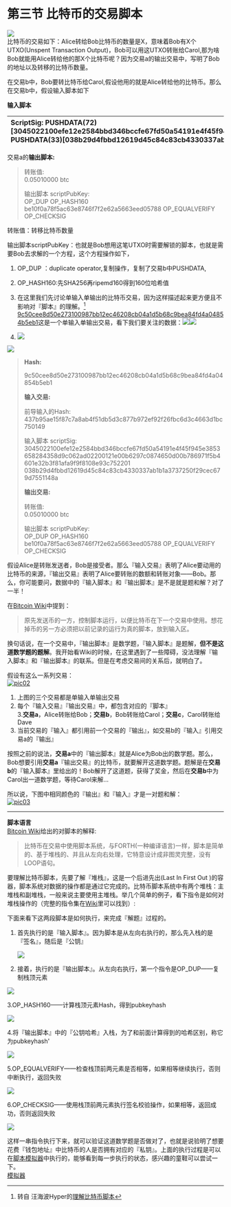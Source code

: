# 第三节 比特币的交易脚本

![](/区块链/比特币的交易脚本/import1.png)  
比特币的交易如下：Alice转给Bob比特币的数量是X，意味着Bob有X个UTXO\(Unspent Transaction Output\)，Bob可以用这UTXO转账给Carol,那为啥Bob就能用Alice转给他的那X个比特币呢？因为交易a的输出交易中，写明了Bob的地址以及转移的比特币数量。

在交易b中，Bob要转比特币给Carol,假设他用的就是Alice转给他的比特币。那么在交易b中，假设输入脚本如下

**输入脚本**

| ScriptSig: PUSHDATA\(72\)\[3045022100efe12e2584bbd346bccfe67fd50a54191e4f45f945e3853658284358d9c062ad02200121e00b6297c0874650d00b786971f5b4601e32b3f81afa9f9f8108e93c752201\] PUSHDATA\(33\)\[038b29d4fbbd12619d45c84c83cb4330337ab1b1a3737250f29cec679d7551148a\] |
| :--- |


交易a的**输出脚本:**

> 转账值:  
> 0.05010000 btc
>
> 输出脚本 scriptPubKey:  
> OP\_DUP OP\_HASH160 be10f0a78f5ac63e8746f7f2e62a5663eed05788 OP\_EQUALVERIFY OP\_CHECKSIG

转账值：转移比特币数量

输出脚本scriptPubKey：也就是Bob想用这笔UTXO时需要解锁的脚本，也就是需要Bob去求解的一个方程，这个方程操作如下，

1. OP\_DUP ：duplicate operator,复制操作，复制了交易b中PUSHDATA,
2. OP\_HASH160:先SHA256再ripemd160得到160位哈希值

3. 在这里我们先讨论单输入单输出的比特币交易，因为这样描述起来更方便且不影响对『脚本』的理解。[^1]  
   [9c50cee8d50e273100987bb12ec46208cb04a1d5b68c9bea84fd4a04854b5eb1](https://blockchain.info/zh-cn/tx/9c50cee8d50e273100987bb12ec46208cb04a1d5b68c9bea84fd4a04854b5eb1)这是一个单输入单输出交易，看下我们要关注的数据：![](/assets/import4-3-0.png)![](/assets/import4-3-2.png)

4. ![](/assets/import4-3-2.png)

![](/assets/import4-3-3.png)

> **Hash:**
>
> 9c50cee8d50e273100987bb12ec46208cb04a1d5b68c9bea84fd4a04854b5eb1
>
> **输入交易:**
>
> 前导输入的Hash:  
> 437b95ae15f87c7a8ab4f51db5d3c877b972ef92f26fbc6d3c4663d1bc750149
>
> 输入脚本 scriptSig:  
> 3045022100efe12e2584bbd346bccfe67fd50a54191e4f45f945e3853658284358d9c062ad02200121e00b6297c0874650d00b786971f5b4601e32b3f81afa9f9f8108e93c752201  
> 038b29d4fbbd12619d45c84c83cb4330337ab1b1a3737250f29cec679d7551148a
>
> **输出交易:**
>
> 转账值:  
> 0.05010000 btc
>
> 输出脚本 scriptPubKey:  
> OP\_DUP OP\_HASH160 be10f0a78f5ac63e8746f7f2e62a5663eed05788 OP\_EQUALVERIFY OP\_CHECKSIG

假设Alice是转账发送者，Bob是接受者。那么『输入交易』表明了Alice要动用的比特币的来源，『输出交易』表明了Alice要转账的数额和转账对象——Bob。那么，你可能要问，数据中的『输入脚本』和『输出脚本』是不是就是题和解？对了一半！

在[Bitcoin Wiki](http://www.8btc.com/bitcoin_scripts)中提到：

> 原先发送币的一方，控制脚本运行，以便比特币在下一个交易中使用。想花掉币的另一方必须把以前记录的运行为真的脚本，放到输入区。

换句话说，在一个交易中，『输出脚本』是数学题，『输入脚本』是题解，**但不是这道数学题的题解**。我开始看Wiki的时候，在这里遇到了一些障碍，没法理解『输入脚本』和『输出脚本』的联系。但是在考虑交易间的关系后，就明白了。

假设有这么一系列交易：  
[![](http://cdn.8btc.com/wp-content/uploads/2014/12/pic02.png "pic02")](http://cdn.8btc.com/wp-content/uploads/2014/12/pic02.png)  
1. 上图的三个交易都是单输入单输出交易  
2. 每个『输入交易』『输出交易』中，都包含对应的『脚本』  
3.**交易a**，Alice转账给Bob；**交易b**，Bob转账给Carol；**交易c**，Carol转账给Dave  
4. 当前交易的『输入』都引用前一个交易的『输出』，如交易b的『输入』引用交易a的『输出』

按照之前的说法，**交易a**中的『输出脚本』就是Alice为Bob出的数学题。那么，Bob想要引用**交易a**『输出交易』的比特币，就要解开这道数学题。题解是在**交易b**的『输入脚本』里给出的！Bob解开了这道题，获得了奖金，然后在**交易b**中为Carol出一道数学题，等待Carol来解…

所以说，下图中相同颜色的『输出』和『输入』才是一对题和解：  
[![](http://cdn.8btc.com/wp-content/uploads/2014/12/pic03.png "pic03")](http://cdn.8btc.com/wp-content/uploads/2014/12/pic03.png)

---

**脚本语言**  
[Bitcoin Wiki](http://www.8btc.com/bitcoin_scripts)给出的对脚本的解释:

> 比特币在交易中使用脚本系统，与FORTH\(一种编译语言\)一样，脚本是简单的、基于堆栈的、并且从左向右处理，它特意设计成非图灵完整，没有LOOP语句。

要理解比特币脚本，先要了解『堆栈』，这是一个后进先出\(Last In First Out \)的容器，脚本系统对数据的操作都是通过它完成的。比特币脚本系统中有两个堆栈：主堆栈和副堆栈，一般来说主要使用主堆栈。举几个简单的例子，看下指令是如何对堆栈操作的（完整的指令集在[Wiki](http://www.8btc.com/bitcoin_scripts)里可以找到）:

下面来看下这两段脚本是如何执行，来完成『解题』过程的。

1. 首先执行的是『输入脚本』。因为脚本是从左向右执行的，那么先入栈的是『签名』，随后是『公钥』

   ![](https://pic4.zhimg.com/80/v2-5005f1da39f2ddd348a0230cc6a09794_hd.jpg)

2. 接着，执行的是『输出脚本』。从左向右执行，第一个指令是OP\_DUP——复制栈顶元素

![](https://pic4.zhimg.com/80/v2-3d83410119fb9b4d448877c999c1d9fc_hd.jpg)

3.OP\_HASH160——计算栈顶元素Hash，得到pubkeyhash

![](https://pic1.zhimg.com/80/v2-64619c2b7321a958bb33afba22db6788_hd.jpg)

4.将『输出脚本』中的『公钥哈希』入栈，为了和前面计算得到的哈希区别，称它为pubkeyhash'

![](https://pic1.zhimg.com/80/v2-ab507108d834ca5a911ec20d10079b44_hd.jpg)

5.OP\_EQUALVERIFY——检查栈顶前两元素是否相等，如果相等继续执行，否则中断执行，返回失败

![](https://pic4.zhimg.com/80/v2-5cfb8a597f8eb781f3cf89cd8ee2b271_hd.jpg)

6.OP\_CHECKSIG——使用栈顶前两元素执行签名校验操作，如果相等，返回成功，否则返回失败

![](https://pic4.zhimg.com/80/v2-d9a75a3cd3e9f945dfadb7841a88967b_hd.jpg)

这样一串指令执行下来，就可以验证这道数学题是否做对了，也就是说验明了想要花费『钱包地址』中比特币的人是否拥有对应的『私钥』。上面的执行过程是可以在[脚本模拟器](https://link.zhihu.com/?target=http%3A//webbtc.com/script)中执行的，能够看到每一步执行的状态，感兴趣的童鞋可以尝试一下。  
[模拟器](https://webbtc.com/script)

[^1]: 转自 汪海波Hyper的[理解比特币脚本](http://www.8btc.com/understand-bitcoin-script)

